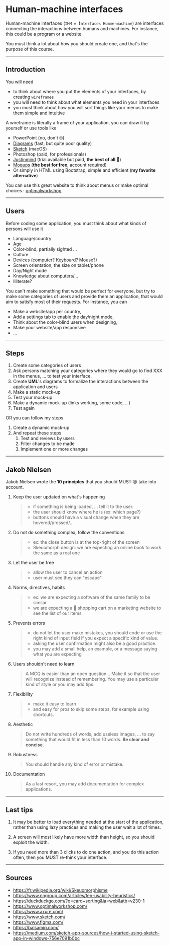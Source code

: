# Human-machine interfaces

Human-machine interfaces (`IHM = Ìnterfaces Homme-machine`) are interfaces connecting the interactions between humans and machines. For instance, this could be a program or a website.

You must think a lot about how you should create one, and that's the purpose of this course.

<hr class="sl">

## Introduction

You will need

* to think about where you put the elements of your interfaces, by creating `wireframes` 
* you will need to think about what elements you need in your interfaces
* you must think about how you will sort things like your menus to make them simple and intuitive
  
A wireframe is literally a frame of your application, you can draw it by yourself or use tools like

* PowerPoint (no, don't 🙄)
* [Diagrams](https://app.diagrams.net/) (fast, but quite poor quality)
* [Sketch](https://www.sketch.com/) (macOS)
* Photoshop (paid, for professionals)
* [Justinmind](https://www.justinmind.com/) (trial available but paid, **the best of all** 🚀)
* [Moqups](https://moqups.com/) (**the best for free**, account required)
* Or simply in HTML using Bootstrap, simple and efficient (**my favorite alternative**)

You can use this great website to think about menus or make optimal choices : [optimalworkshop](https://www.optimalworkshop.com/).

<hr class="sr">

## Users

Before coding some application, you must think about what kinds of persons will use it

* Language/country
* Age
* Color-blind, partially sighted ...
* Culture
* Devices (computer? Keyboard? Mouse?)
* Screen orientation, the size on tablet/phone
* Day/Night mode
* Knowledge about computers/...
* Illiterate?

You can't make something that would be perfect for everyone, but try to make some categories of users and provide them an application, that would aim to satisfy most of their requests. For instance, you can 

* Make a website/app per country,
* Add a settings tab to enable the day/night mode,
* Think about the color-blind users when designing,
* Make your website/app responsive
* ...

<hr class="sl">

## Steps

1. Create some categories of users
2. Ask persons matching your categories where they would go to find XXX in the menus, ... to test your interface.
3. Create **UML**'s diagrams to formalize the interactions between the application and users
4. Make a static mock-up
5. Test your mock-up
6. Make a dynamic mock-up (links working, some code, ...)
7. Test again

OR you can follow my steps

1. Create a dynamic mock-up
2. And repeat these steps
    1. Test and reviews by users
    2. Filter changes to be made 
    3. Implement one or more changes

<hr class="sr">

## Jakob Nielsen

Jakob Nielsen wrote the **10 principles** that you should <s>MUST 😠</s> take into account.

1. Keep the user updated on what's happening

   > * if something is being loaded, ... tell it to the user.
   > * the user should know where he is (ex: which page?)
   > * buttons should have a visual change when they are hovered/pressed/...

2. Do not do something complex, follow the conventions

   > * ex: the close button is at the top-right of the screen
   > * Skeuomorph design: we are expecting an online book to work the same as a real one

3. Let the user be free

   > * allow the user to cancel an action
   > * user must see they can "escape"

4. Norms, directives, habits

   > * ex: we are expecting a software of the same family to be similar
   > * we are expecting a 🛒 shopping cart on a marketing website to see the list of our items

5. Prevents errors

   > * do not let the user make mistakes, you should code or use the right kind of input field if you expect a specific kind of value.
   > * asking the user confirmation might also be a good practice.
   > * you may add a small help, an example, or a message saying what you are expecting

6. Users shouldn't need to learn

   > A MCQ is easier than an open question... Make it so that the user will recognize instead of remembering. You may use a particular kind of style or you may add tips.

7. Flexibility

   > * make it easy to learn
   > * and easy for pros to skip some steps, for example using shortcuts.

8. Aesthetic

   > Do not write hundreds of words, add useless images, ... to say something that would fit in less than 10 words. **Be clear and concise**.

9. Robustness

   > You should handle any kind of error or mistake.

10. Documentation

    > As a last resort, you may add documentation for complex applications.

<hr class="sl">

## Last tips

1. It may be better to load everything needed at the start of the application, rather than using lazy practices and making the user wait a lot of times.

2. A screen will most likely have more width than height, so you should exploit the width.

3. If you need more than 3 clicks to do one action, and you do this action often, then you MUST re-think your interface.

<hr class="sr">

## Sources

* <https://fr.wikipedia.org/wiki/Skeuomorphisme>
* <https://www.nngroup.com/articles/ten-usability-heuristics/>
* <https://duckduckgo.com/?q=card+sorting&ia=web&atb=v230-1>
* <https://www.optimalworkshop.com/>
* <https://www.axure.com/>
* <https://www.sketch.com/>
* <https://www.figma.com/>
* <https://balsamiq.com/>
* <https://medium.com/sketch-app-sources/how-i-started-using-sketch-app-in-windows-756e7091b0bc>
